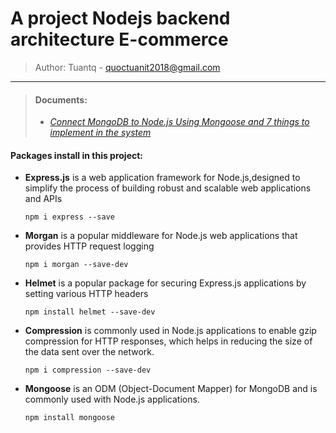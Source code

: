 # A project Nodejs backend architecture E-commerce

> Author: Tuantq - quoctuanit2018@gmail.com
---

> #### **Documents:**
> - [*Connect MongoDB to Node.js Using Mongoose and 7 things to implement in the system*](./docs/7_things_when_connect_mongodb.md)

#### Packages install in this project:
- **Express.js** is a web application framework for Node.js,designed to simplify the process of building robust and scalable web applications and APIs
    ```
    npm i express --save
    ```
- **Morgan** is a popular middleware for Node.js web applications that provides HTTP request logging
    ```
    npm i morgan --save-dev
    ```
- **Helmet** is a popular package for securing Express.js applications by setting various HTTP headers
    ```
    npm install helmet --save-dev
    ```
- **Compression** is commonly used in Node.js applications to enable gzip compression for HTTP responses, which helps in reducing the size of the data sent over the network.
    ```
    npm i compression --save-dev
    ```
- **Mongoose** is an ODM (Object-Document Mapper) for MongoDB and is commonly used with Node.js applications.
    ```
    npm install mongoose
    ```    